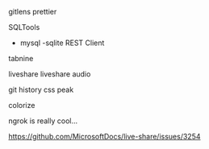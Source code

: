 gitlens
prettier

SQLTools
- mysql
-sqlite
REST Client

tabnine

liveshare
liveshare audio

git history
css peak

colorize

ngrok is really cool...

https://github.com/MicrosoftDocs/live-share/issues/3254
